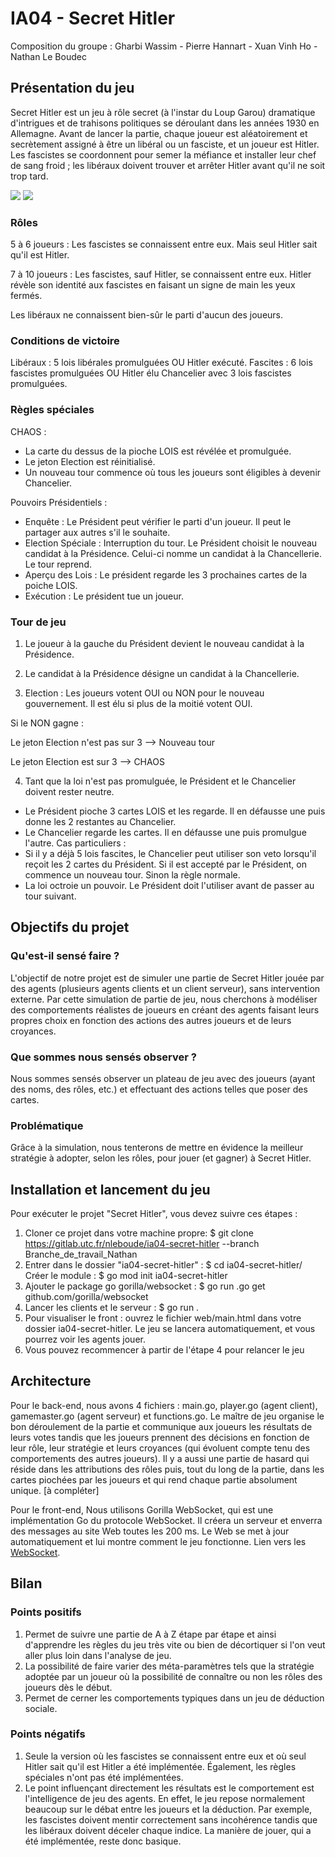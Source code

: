 # IA04 - Secret Hitler
Composition du groupe : Gharbi Wassim - Pierre Hannart - Xuan Vinh Ho - Nathan Le Boudec

## Présentation du jeu
Secret Hitler est un jeu à rôle secret (à l'instar du Loup Garou) dramatique d'intrigues et de trahisons politiques se déroulant dans les années 1930 en Allemagne. Avant de lancer la partie, chaque joueur est aléatoirement et secrètement assigné à être un libéral ou un fasciste, et un joueur est Hitler. Les fascistes se coordonnent pour semer la méfiance et installer leur chef de sang froid ; les libéraux doivent trouver et arrêter Hitler avant qu'il ne soit trop tard.

![](https://www.booksmith.com/sites/booksmith.com/files/styles/uc_product_full/public/SH_1.jpg?itok=EkNll-H7)
![](https://d1clhjx8k26u75.cloudfront.net/wp-content/uploads/2019/06/03170158/SecretHitlerBoardGameComponents.jpg)

### Rôles
5 à 6 joueurs : Les fascistes se connaissent entre eux. Mais seul Hitler sait qu'il est Hitler.

7 à 10 joueurs : Les fascistes, sauf Hitler, se connaissent entre eux. Hitler révèle son identité aux fascistes en faisant un signe de main les yeux fermés.

Les libéraux ne connaissent bien-sûr le parti d'aucun des joueurs.

### Conditions de victoire
Libéraux : 5 lois libérales promulguées OU Hitler exécuté.
Fascites : 6 lois fascistes promulguées OU Hitler élu Chancelier avec 3 lois fascistes promulguées.

### Règles spéciales
CHAOS : 
- La carte du dessus de la pioche LOIS est révélée et promulguée.
- Le jeton Election est réinitialisé.
- Un nouveau tour commence où tous les joueurs sont éligibles à devenir Chancelier.

Pouvoirs Présidentiels :
- Enquête : Le Président peut vérifier le parti d'un joueur. Il peut le partager aux autres s'il le souhaite.
- Election Spéciale : Interruption du tour. Le Président choisit le nouveau candidat à la Présidence. Celui-ci nomme un candidat à la Chancellerie. Le tour reprend.
- Aperçu des Lois : Le président regarde les 3 prochaines cartes de la poiche LOIS.
- Exécution : Le président tue un joueur.

### Tour de jeu
1) Le joueur à la gauche du Président devient le nouveau candidat à la Présidence.

2) Le candidat à la Présidence désigne un candidat à la Chancellerie.

3) Election : Les joueurs votent OUI ou NON pour le nouveau gouvernement. Il est élu si plus de la moitié votent OUI.

Si le NON gagne :

Le jeton Election n'est pas sur 3 --> Nouveau tour

Le jeton Election est sur 3 --> CHAOS

4) Tant que la loi n'est pas promulguée, le Président et le Chancelier doivent rester neutre.
- Le Président pioche 3 cartes LOIS et les regarde. Il en défausse une puis donne les 2 restantes au Chancelier.
- Le Chancelier regarde les cartes. Il en défausse une puis promulgue l'autre.
Cas particuliers :
- Si il y a déjà 5 lois fascites, le Chancelier peut utiliser son veto lorsqu'il reçoit les 2 cartes du Président. Si il est accepté par le Président, on commence un nouveau tour. Sinon la règle normale.
- La loi octroie un pouvoir. Le Président doit l'utiliser avant de passer au tour suivant.


## Objectifs du projet

### Qu'est-il sensé faire ?

L'objectif de notre projet est de simuler une partie de Secret Hitler jouée par des agents (plusieurs agents clients et un client serveur), sans intervention externe.
Par cette simulation de partie de jeu, nous cherchons à modéliser des comportements réalistes de joueurs en créant des agents faisant leurs propres choix en fonction des actions des autres joueurs et de leurs croyances.

### Que sommes nous sensés observer ?

Nous sommes sensés observer un plateau de jeu avec des joueurs (ayant des noms, des rôles, etc.) et effectuant des actions telles que poser des cartes.

### Problématique

Grâce à la simulation, nous tenterons de mettre en évidence la meilleur stratégie à adopter, selon les rôles, pour jouer (et gagner) à Secret Hitler.

## Installation et lancement du jeu
Pour exécuter le projet "Secret Hitler", vous devez suivre ces étapes :
1. Cloner ce projet dans votre machine propre: $ git clone https://gitlab.utc.fr/nleboude/ia04-secret-hitler --branch Branche_de_travail_Nathan
2. Entrer dans le dossier "ia04-secret-hitler" : $ cd ia04-secret-hitler/  
Créer le module : $ go mod init ia04-secret-hitler
3. Ajouter le package go gorilla/websocket : $ go run .go get github.com/gorilla/websocket
4. Lancer les clients et le serveur : $ go run .  
5. Pour visualiser le front : ouvrez le fichier web/main.html dans votre dossier ia04-secret-hitler. Le jeu se lancera automatiquement, et vous pourrez voir les agents jouer.
6. Vous pouvez recommencer à partir de l'étape 4 pour relancer le jeu 

## Architecture
Pour le back-end, nous avons 4 fichiers : main.go, player.go (agent client), gamemaster.go (agent serveur) et functions.go.
Le maître de jeu organise le bon déroulement de la partie et communique aux joueurs les résultats de leurs votes tandis que les joueurs prennent des décisions en fonction de leur rôle, leur stratégie et leurs croyances (qui évoluent compte tenu des comportements des autres joueurs). Il y a aussi une partie de hasard qui réside dans les attributions des rôles puis, tout du long de la partie, dans les cartes piochées par les joueurs et qui rend chaque partie absolument unique.
[à compléter]

Pour le front-end, Nous utilisons Gorilla WebSocket, qui est une implémentation Go du protocole WebSocket. Il créera un serveur et enverra des messages au site Web toutes les 200 ms. Le Web se met à jour automatiquement et lui montre comment le jeu fonctionne. 
Lien vers les [WebSocket](https://github.com/gorilla/websocket).

## Bilan

### Points positifs
1. Permet de suivre une partie de A à Z étape par étape et ainsi d'apprendre les règles du jeu très vite ou bien de décortiquer si l'on veut aller plus loin dans l'analyse de jeu.
2. La possibilité de faire varier des méta-paramètres tels que la stratégie adoptée par un joueur où la possibilité de connaître ou non les rôles des joueurs dès le début.
3. Permet de cerner les comportements typiques dans un jeu de déduction sociale.

### Points négatifs
1. Seule la version où les fascistes se connaissent entre eux et où seul Hitler sait qu'il est Hitler a été implémentée. Également, les règles spéciales n'ont pas été implémentées.
2. Le point influençant directement les résultats est le comportement est l'intelligence de jeu des agents. En effet, le jeu repose normalement beaucoup sur le débat entre les joueurs et la déduction. Par exemple, les fascistes doivent mentir correctement sans incohérence tandis que les libéraux doivent déceler chaque indice. La manière de jouer, qui a été implémentée, reste donc basique.

